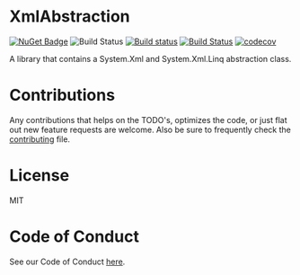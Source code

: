 # XmlAbstraction

[![NuGet Badge](https://buildstats.info/nuget/XmlAbstraction?includePreReleases=true)](https://www.nuget.org/packages/XmlAbstraction/)
![Build Status](https://github.com/AraHaan/XmlAbstraction/workflows/.NET%20Core/badge.svg)
[![Build status](https://ci.appveyor.com/api/projects/status/ylh90kp0r0e5b68w?svg=true)](https://ci.appveyor.com/project/AraHaan/xmlabstraction)
[![Build Status](https://dev.azure.com/AraHaan/XmlAbstraction/_apis/build/status/AraHaan.XmlAbstraction?branchName=master)](https://dev.azure.com/AraHaan/XmlAbstraction/_build/latest?definitionId=1&branchName=master)
[![codecov](https://codecov.io/gh/AraHaan/XmlAbstraction/branch/master/graph/badge.svg)](https://codecov.io/gh/AraHaan/XmlAbstraction)

A library that contains a System.Xml and System.Xml.Linq abstraction class.

# Contributions

Any contributions that helps on the TODO's, optimizes the code, or just flat out new feature requests are welcome.
Also be sure to frequently check the [contributing](.github/CONTRIBUTING.md) file.

# License

MIT

# Code of Conduct

See our Code of Conduct [here](CODE_OF_CONDUCT.md).
